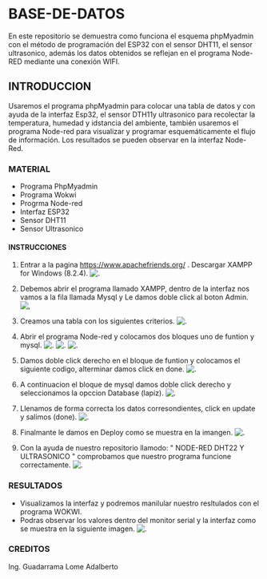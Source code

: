 # BASE-DE-DATOS
En este repositorio se demuestra como funciona el esquema phpMyadmin con el método de programación  del ESP32 con el sensor DHT11, el sensor ultrasonico, además los datos obtenidos se reflejan en el programa Node-RED mediante una conexión WIFI.
## INTRODUCCION 
Usaremos el programa phpMyadmin para colocar una tabla de datos y con ayuda de la interfaz Esp32, el sensor DTH11y ultrasonico para recolectar la temperatura, humedad y idstancia del ambiente, también usaremos el programa Node-red para visualizar y programar esquemáticamente el flujo de información. Los resultados se pueden observar en la interfaz Node-Red.
### MATERIAL
* Programa PhpMyadmin
* Programa Wokwi
* Progrma Node-red
* Interfaz ESP32
* Sensor DHT11
* Sensor Ultrasonico
#### INSTRUCCIONES
1. Entrar a la pagina https://www.apachefriends.org/  . Descargar XAMPP for Windows (8.2.4).
![.](https://github.com/AdalGuadarrama/BASE-DE-DATOS/blob/main/F1.png)

2. Debemos abrir el programa llamado XAMPP, dentro de la interfaz nos vamos a la fila llamada Mysql y Le damos doble click al boton Admin.
![,](https://github.com/AdalGuadarrama/BASE-DE-DATOS/blob/main/f2.png)

3. Creamos una tabla con los siguientes criterios.
![.](https://github.com/AdalGuadarrama/BASE-DE-DATOS/blob/main/f3.png)

4. Abrir el programa Node-red y colocamos dos bloques uno de funtion y mysql.
![.](https://github.com/AdalGuadarrama/BASE-DE-DATOS/blob/main/s0.0.png)
![.](https://github.com/AdalGuadarrama/BASE-DE-DATOS/blob/main/s5..png)
![.](https://github.com/AdalGuadarrama/BASE-DE-DATOS/blob/main/f4.png)

5. Damos doble click derecho en el bloque de funtion y colocamos el siguiente codigo, alterminar damos click en done.
![.](https://github.com/AdalGuadarrama/BASE-DE-DATOS/blob/main/f5.png)

6. A continuacion el bloque de mysql damos doble click derecho y seleccionamos la opccion Database (lapiz).
![.](https://github.com/AdalGuadarrama/BASE-DE-DATOS/blob/main/f6.png)

7. Llenamos de forma correcta los datos corresondientes, click en update y salimos (done).
![.](https://github.com/AdalGuadarrama/BASE-DE-DATOS/blob/main/f7.png)

8. Finalmante le damos en Deploy como se muestra en la imangen.
![.](https://github.com/AdalGuadarrama/BASE-DE-DATOS/blob/main/f8.png)

9. Con la ayuda de nuestro repositorio llamodo: " NODE-RED DHT22 Y ULTRASONICO " comprobamos que nuestro programa funcione correctamente.
![.](https://github.com/AdalGuadarrama/BASE-DE-DATOS/blob/main/u7.png)

### RESULTADOS
   * Visualizamos la interfaz y podremos manilular nuestro resltulados con el programa WOKWI.
   * Podras observar los valores dentro del monitor serial y la interfaz como se muestra en la siguiente imagen.
![.](https://github.com/AdalGuadarrama/BASE-DE-DATOS/blob/main/f.png)

### CREDITOS
Ing. Guadarrama Lome Adalberto
